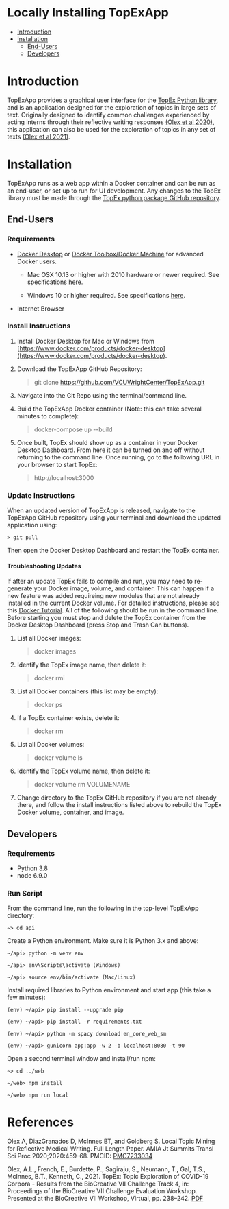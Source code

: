 # Locally Installing TopExApp

- [Introduction](#intro)
- [Installation](#install)
  * [End-Users](#enduser)
  * [Developers](#developers)

# Introduction <a name="intro">

TopExApp provides a graphical user interface for the [TopEx Python library](https://pypi.org/project/topex/), and is an application designed for the exploration of topics in large sets of text. Originally designed to identify common challenges experienced by acting interns through their reflective writing responses [(Olex et al 2020)](#paper), this application can also be used for the exploration of topics in any set of texts [(Olex et al 2021)](#paper).

# Installation <a name="install">
  
TopExApp runs as a web app within a Docker container and can be run as an end-user, or set up to run for UI development.  Any changes to the TopEx library must be made through the [TopEx python package GitHub repository](https://github.com/VCUWrightCenter/TopEx).

## End-Users <a name="enduser">

### Requirements

* [Docker Desktop](https://www.docker.com/products/docker-desktop) or [Docker Toolbox/Docker Machine](https://docs.docker.com/toolbox/toolbox_install_mac/) for advanced Docker users.

  * Mac OSX 10.13 or higher with 2010 hardware or newer required. See specifications [here](https://docs.docker.com/docker-for-mac/install/).
 
  * Windows 10 or higher required. See specifications [here](https://docs.docker.com/docker-for-windows/install/).
 
 * Internet Browser

### Install Instructions

1) Install Docker Desktop for Mac or Windows from [https://www.docker.com/products/docker-desktop](https://www.docker.com/products/docker-desktop).

2) Download the TopExApp GitHub Repository:
    
    > git clone https://github.com/VCUWrightCenter/TopExApp.git

3) Navigate into the Git Repo using the terminal/command line.

4) Build the TopExApp Docker container (Note: this can take several minutes to complete):
    
    > docker-compose up --build

5) Once built, TopEx should show up as a container in your Docker Desktop Dashboard.  From here it can be turned on and off without returning to the command line.  Once running, go to the following URL in your browser to start TopEx:

    > http://localhost:3000

### Update Instructions

When an updated version of TopExApp is released, navigate to the TopExApp GitHub repository using your terminal and download the updated application using:

    > git pull

Then open the Docker Desktop Dashboard and restart the TopEx container.

#### Troubleshooting Updates

If after an update TopEx fails to compile and run, you may need to re-generate your Docker image, volume, and container.  This can happen if a new feature was added requireing new modules that are not already installed in the current Docker volume.  For detailed instructions, please see this [Docker Tutorial](https://www.digitalocean.com/community/tutorials/how-to-remove-docker-images-containers-and-volumes#removing-docker-images).  All of the following should be run in the command line.  Before starting you must stop and delete the TopEx container from the Docker Desktop Dashboard (press Stop and Trash Can buttons).

1) List all Docker images:
 
    > docker images
 
2) Identify the TopEx image name, then delete it:

    > docker rmi <IMAGENAME>
 
3) List all Docker containers (this list may be empty):

    > docker ps

4) If a TopEx container exists, delete it:

    > docker rm <CONTAINERNAME>
 
5) List all Docker volumes:

    > docker volume ls
    
6) Identify the TopEx volume name, then delete it:

    > docker volume rm VOLUMENAME
    
7) Change directory to the TopEx GitHub repository if you are not already there, and follow the install instructions listed above to rebuild the TopEx Docker volume, container, and image.


## Developers <a name="developers">

### Requirements 
- Python 3.8
- node 6.9.0

### Run Script
From the command line, run the following in the top-level TopExApp directory:
    
    ~> cd api
 
 Create a Python environment. Make sure it is Python 3.x and above:
 
    ~/api> python -m venv env 

    ~/api> env\Scripts\activate (Windows)

    ~/api> source env/bin/activate (Mac/Linux)
 
 Install required libraries to Python environment and start app (this take a few minutes):

    (env) ~/api> pip install --upgrade pip
 
    (env) ~/api> pip install -r requirements.txt

    (env) ~/api> python -m spacy download en_core_web_sm

    (env) ~/api> gunicorn app:app -w 2 -b localhost:8080 -t 90
 
 Open a second terminal window and install/run npm:
 
    ~> cd ../web

    ~/web> npm install

    ~/web> npm run local
 
# References <a name="paper">

Olex A, DiazGranados D, McInnes BT, and Goldberg S. Local Topic Mining for Reflective Medical Writing. Full Length Paper. AMIA Jt Summits Transl Sci Proc 2020;2020:459–68. PMCID: [PMC7233034](https://www-ncbi-nlm-nih-gov.proxy.library.vcu.edu/pmc/articles/PMC7233034/)
 
Olex, A.L., French, E., Burdette, P., Sagiraju, S., Neumann, T., Gal, T.S., McInnes, B.T., Kenneth, C., 2021. TopEx: Topic Exploration of COVID-19 Corpora - Results from the BioCreative VII Challenge Track 4, in: Proceedings of the BioCreative VII Challenge Evaluation Workshop. Presented at the BioCreative VII Workshop, Virtual, pp. 238–242. [PDF](https://biocreative.bioinformatics.udel.edu/media/store/files/2021/Track4_pos_3_BC7_submission_192-4.pdf)
